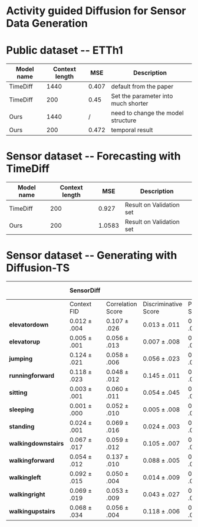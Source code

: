 
# Activity guided Diffusion for Sensor Data Generation
<!-- 
[![Docs](https://img.shields.io/badge/docs-available-brightgreen.svg)](https://link-to-documentation) [![GitHub release (latest by date)](https://img.shields.io/github/v/release/username/projectname)](https://img.shields.io/github/v/release/username/projectname?style=flat-square)

## Description
This project aims to [provide a brief overview of what the project does, its goals, or core functionalities]. If you're unsure about the specifics yet, mention that it's in active development with planned features.

- [Documentation](https://link-to-documentation)

## Installation

To get started, follow the installation steps:

1. Add the dependency to your `config.yml` or similar file:

```yaml
dependencies:
  project_name:
    github: username/project_name
```

2. Run the following command to install dependencies:

```bash
install-command
```

## Usage

Here's a basic example of how to use this project. Adapt the following code snippet to your needs:

```python
# Example usage of the project
import project_name

# Initialize the module
module = project_name.Module()

# Example function
result = module.some_function(data)

# Output result
print(result)
```

Add more detailed usage examples and explanations of the available API functions or methods.

## Links

- [Documentation](https://link-to-documentation)
- [Related Project](https://link-to-related-project) -->

<!-- ## License

This project is licensed under the MIT License - see the LICENSE file for details.

You can now add the actual project name, documentation links, and usage details. Let me know if you need further assistance! -->

# Public dataset -- ETTh1

| Model name       | Context length    | MSE            | Description                           |
| ---------------- | ----------------- | -------------- | --------------------------------------|
| TimeDiff         | 1440              | 0.407          | default from the paper                |
| TimeDiff         | 200               | 0.45           | Set the parameter into much shorter   |
| Ours             | 1440              | /              | need to change the model structure    |
| Ours             | 200               | 0.472          | temporal result                       |



# Sensor dataset -- Forecasting with TimeDiff

| Model name       | Context length    | MSE            | Description                           |
| ---------------- | ----------------- | -------------- | --------------------------------------|
| TimeDiff         | 200               | 0.927          | Result on Validation set              |
| Ours             | 200               | 1.0583         | Result on Validation set              |


# Sensor dataset -- Generating with Diffusion-TS
<!-- 
| **Metric**              |    **Models**    | **walking forward** | **running forward** | **jumping**       | **sleeping**      |
|-------------------------|------------------|---------------------|---------------------|-------------------|-------------------|
| **Context-FID Score**   | **Diffusion-TS** | 0.253 ± 0.044       | 0.321 ± 0.070       |  0.611 ± 0.123    | 0.023 ± 0.010     |
| (Lower the Better)      | **Ours**         | **0.193 ± 0.045**   | **0.297 ± 0.072**   | **0.340 ± 0.030** | **0.008 ± 0.003** |

| **Metric**              |    **Models**    | **walking forward** | **running forward** | **jumping**       | **sleeping**      |
|-------------------------|------------------|---------------------|---------------------|-------------------|-------------------|
| **Correlational Score** | **Diffusion-TS** | **0.071 ± 0.017**   | **0.060 ± 0.002**   | 0.075 ± 0.019     | 0.210 ± 0.028     |
| (Lower the Better)      | **Ours**         | 0.115 ± 0.003       | 0.179 ± 0.014       | **0.074 ± 0.004** | **0.108 ± 0.013** |

| **Metric**              |    **Models**  | **walking forward** | **running forward** | **jumping**   | **sleeping**  |
|-------------------------|----------------|---------------------|---------------------|---------------|---------------|
| **Discriminative Score**| Diffusion-TS   | **0.006**           | 0.147               | 0.116         | 0.116         |
| (Lower the Better)      | Ours           | 0.101               | 0.103               | 0.300         | 0.116         |

| **Metric**              |    **Models**  | **walking forward** | **running forward** | **jumping**   | **sleeping**  |
|-------------------------|----------------|---------------------|---------------------|---------------|---------------|
| **Predictive Score**    | Diffusion-TS   | **0.006**           | 0.147               | 0.116         | 0.116         |
| (Lower the Better)      | Ours           | 0.101               | 0.103               | 0.300         | 0.116         | -->


|                         | **SensorDiff** |                      |                          |                     |  **Diffusion-Ts** |                  |                         |                     |
|-------------------------|----------------|----------------------|--------------------------|---------------------|---------------|----------------------|-------------------------|---------------------|
|                         | Context<br>FID | Correlation<br>Score |  Discriminative<br>Score | Predictive<br>Score |Context<br>FID | Correlation<br>Score | Discriminative<br>Score | Predictive<br>Score |
| **elevatordown**        | 0.012 ± .004 | 0.107 ± .026 | 0.013 ± .011 | 0.017 ± .001 | 0.014 ± .004 | 0.230 ± .005 | 0.011 ± .013 | 0.017 ± .001 |
| **elevatorup**          | 0.005 ± .001 | 0.056 ± .013 | 0.007 ± .008 | 0.014 ± .000 | 0.013 ± .004 | 0.248 ± .103 |0.003 ± .005 | 0.015 ± .001 |
| **jumping**             | 0.124 ± .021 | 0.058 ± .006 | 0.056 ± .023 | 0.031 ± .000 | 0.191 ± .037 | 0.146 ± .022 |0.025 ± .013 | 0.031 ± .001 |
| **runningforward**      | 0.118 ± .023 | 0.048 ± .012 | 0.145 ± .011 | 0.040 ± .001 | 0.037 ± .003 | 0.182 ± .032 |0.000 ± .000 | 0.038 ± .002 |
| **sitting**             | 0.003 ± .001 | 0.060 ± .011 | 0.054 ± .045 | 0.013 ± .000 | 0.038 ± .012 | 0.248 ± .030 |0.000 ± .000 | 0.012 ± .000 |
| **sleeping**            | 0.001 ± .000 | 0.052 ± .010 | 0.005 ± .008 | 0.012 ± .000 | 0.006 ± .001 | 0.288 ± .091 |0.003 ± .008 | 0.012 ± .001 |
| **standing**            | 0.024 ± .001 | 0.069 ± .016 | 0.024 ± .003 | 0.017 ± .000 | 0.024 ± .007 | 0.227 ± .052 |0.001 ± .003 | 0.016 ± .001 |
| **walkingdownstairs**   | 0.067 ± .017 | 0.059 ± .012 | 0.105 ± .007 | 0.039 ± .001 | 0.173 ± .024 | 0.173 ± .030 |0.025 ± .009 | 0.039 ± .002 |
| **walkingforward**      | 0.054 ± .012 | 0.137 ± .010 | 0.088 ± .005 | 0.033 ± .003 | 0.027 ± .006 | 0.010 ± .030 |0.000 ± .000 | 0.031 ± .003 |
| **walkingleft**         | 0.092 ± .015 | 0.050 ± .004 | 0.014 ± .009 | 0.041 ± .002 | 0.072 ± .005 | 0.177 ± .028 |0.000 ± .000 | 0.040 ± .002 |
| **walkingright**        | 0.069 ± .019 | 0.053 ± .009 | 0.043 ± .027 | 0.034 ± .002 | 0.047 ± .007 | 0.165 ± .051 |0.000 ± .000 | 0.032 ± .001 |
| **walkingupstairs**     | 0.068 ± .034 | 0.056 ± .004 | 0.118 ± .006 | 0.043 ± .001 | 0.052 ± .009 | 0.155 ± .023 |0.006 ± .006 | 0.042 ± .001 |
